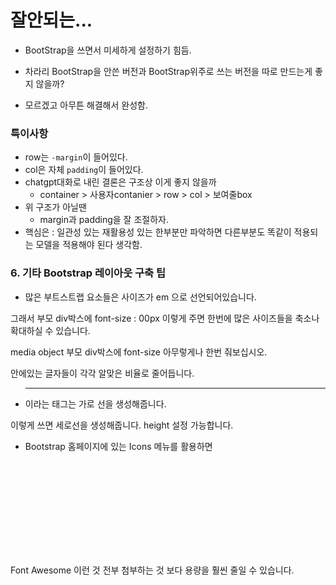 # 잘안되는...

- BootStrap을 쓰면서 미세하게 설정하기 힘듬.
- 차라리 BootStrap을 안쓴 버전과 BootStrap위주로 쓰는 버전을 따로 만드는게 좋지 않을까?

- 모르겠고 아무튼 해결해서 완성함.

### 특이사항

- row는 `-margin`이 들어있다.
- col은 자체 `padding`이 들어있다.
- chatgpt대화로 내린 결론은 구조상 이게 좋지 않을까
  - container > 사용자contanier > row > col > 보여줄box
- 위 구조가 아닐땐
  - margin과 padding을 잘 조절하자.
- 핵심은 : 일관성 있는 재활용성 있는 한부분만 파악하면 다른부분도 똑같이 적용되는 모델을 적용해야 된다 생각함.

### 6. 기타 Bootstrap 레이아웃 구축 팁

- 많은 부트스트랩 요소들은 사이즈가 em 으로 선언되어있습니다.

그래서 부모 div박스에 font-size : 00px 이렇게 주면 한번에 많은 사이즈들을 축소나 확대하실 수 있습니다.

media object 부모 div박스에 font-size 아무렇게나 한번 줘보십시오.

안에있는 글자들이 각각 알맞은 비율로 줄어듭니다.

- <hr> 이라는 태그는 가로 선을 생성해줍니다.

<div class="vr"></div> 이렇게 쓰면 세로선을 생성해줍니다. height 설정 가능합니다.

- Bootstrap 홈페이지에 있는 Icons 메뉴를 활용하면

<svg> 이런 식으로 정의된 아이콘을 복사 붙여넣기할 수 있는데

Font Awesome 이런 것 전부 첨부하는 것 보다 용량을 훨씬 줄일 수 있습니다.
